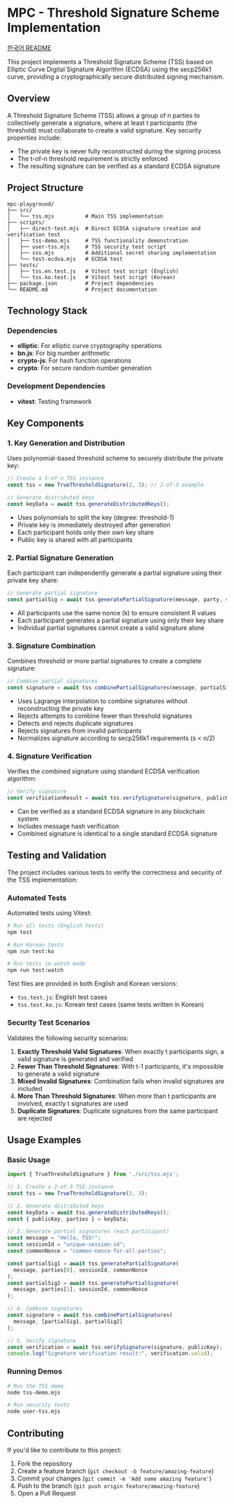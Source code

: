 # MPC - Threshold Signature Scheme Implementation

[한국어 README](./README.md)

This project implements a Threshold Signature Scheme (TSS) based on Elliptic Curve Digital Signature Algorithm (ECDSA) using the secp256k1 curve, providing a cryptographically secure distributed signing mechanism.

## Overview

A Threshold Signature Scheme (TSS) allows a group of n parties to collectively generate a signature, where at least t participants (the threshold) must collaborate to create a valid signature. Key security properties include:

- The private key is never fully reconstructed during the signing process
- The t-of-n threshold requirement is strictly enforced
- The resulting signature can be verified as a standard ECDSA signature

## Project Structure

```
mpc-playground/
├── src/
│   └── tss.mjs          # Main TSS implementation
├── scripts/
│   ├── direct-test.mjs  # Direct ECDSA signature creation and verification test
│   ├── tss-demo.mjs     # TSS functionality demonstration
│   ├── user-tss.mjs     # TSS security test script
│   ├── sss.mjs          # Additional secret sharing implementation
│   └── test-ecdsa.mjs   # ECDSA test
├── tests/
│   ├── tss.en.test.js   # Vitest test script (English)
│   └── tss.ko.test.js   # Vitest test script (Korean)
├── package.json         # Project dependencies
└── README.md            # Project documentation
```

## Technology Stack

### Dependencies

- **elliptic**: For elliptic curve cryptography operations
- **bn.js**: For big number arithmetic
- **crypto-js**: For hash function operations
- **crypto**: For secure random number generation

### Development Dependencies

- **vitest**: Testing framework

## Key Components

### 1. Key Generation and Distribution

Uses polynomial-based threshold scheme to securely distribute the private key:

```javascript
// Create a t-of-n TSS instance
const tss = new TrueThresholdSignature(2, 3); // 2-of-3 example

// Generate distributed keys
const keyData = await tss.generateDistributedKeys();
```

- Uses polynomials to split the key (degree: threshold-1)
- Private key is immediately destroyed after generation
- Each participant holds only their own key share
- Public key is shared with all participants

### 2. Partial Signature Generation

Each participant can independently generate a partial signature using their private key share:

```javascript
// Generate partial signature
const partialSig = await tss.generatePartialSignature(message, party, sessionId, commonNonce);
```

- All participants use the same nonce (k) to ensure consistent R values
- Each participant generates a partial signature using only their key share
- Individual partial signatures cannot create a valid signature alone

### 3. Signature Combination

Combines threshold or more partial signatures to create a complete signature:

```javascript
// Combine partial signatures
const signature = await tss.combinePartialSignatures(message, partialSignatures);
```

- Uses Lagrange interpolation to combine signatures without reconstructing the private key
- Rejects attempts to combine fewer than threshold signatures
- Detects and rejects duplicate signatures
- Rejects signatures from invalid participants
- Normalizes signature according to secp256k1 requirements (s < n/2)

### 4. Signature Verification

Verifies the combined signature using standard ECDSA verification algorithm:

```javascript
// Verify signature
const verificationResult = await tss.verifySignature(signature, publicKey);
```

- Can be verified as a standard ECDSA signature in any blockchain system
- Includes message hash verification
- Combined signature is identical to a single standard ECDSA signature

## Testing and Validation

The project includes various tests to verify the correctness and security of the TSS implementation:

### Automated Tests

Automated tests using Vitest:

```bash
# Run all tests (English tests)
npm test

# Run Korean tests
npm run test:ko

# Run tests in watch mode
npm run test:watch
```

Test files are provided in both English and Korean versions:
- `tss.test.js`: English test cases
- `tss.test.ko.js`: Korean test cases (same tests written in Korean)

### Security Test Scenarios

Validates the following security scenarios:

1. **Exactly Threshold Valid Signatures**: When exactly t participants sign, a valid signature is generated and verified
2. **Fewer Than Threshold Signatures**: With t-1 participants, it's impossible to generate a valid signature
3. **Mixed Invalid Signatures**: Combination fails when invalid signatures are included
4. **More Than Threshold Signatures**: When more than t participants are involved, exactly t signatures are used
5. **Duplicate Signatures**: Duplicate signatures from the same participant are rejected

## Usage Examples

### Basic Usage

```javascript
import { TrueThresholdSignature } from './src/tss.mjs';

// 1. Create a 2-of-3 TSS instance
const tss = new TrueThresholdSignature(2, 3);

// 2. Generate distributed keys
const keyData = await tss.generateDistributedKeys();
const { publicKey, parties } = keyData;

// 3. Generate partial signatures (each participant)
const message = "Hello, TSS!";
const sessionId = "unique-session-id";
const commonNonce = "common-nonce-for-all-parties";

const partialSig1 = await tss.generatePartialSignature(
  message, parties[0], sessionId, commonNonce
);
const partialSig2 = await tss.generatePartialSignature(
  message, parties[1], sessionId, commonNonce
);

// 4. Combine signatures
const signature = await tss.combinePartialSignatures(
  message, [partialSig1, partialSig2]
);

// 5. Verify signature
const verification = await tss.verifySignature(signature, publicKey);
console.log("Signature verification result:", verification.valid);
```

### Running Demos

```bash
# Run the TSS demo
node tss-demo.mjs

# Run security tests
node user-tss.mjs
```

## Contributing

If you'd like to contribute to this project:

1. Fork the repository
2. Create a feature branch (`git checkout -b feature/amazing-feature`)
3. Commit your changes (`git commit -m 'Add some amazing feature'`)
4. Push to the branch (`git push origin feature/amazing-feature`)
5. Open a Pull Request
